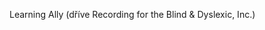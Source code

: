 <Token xmlns:xlink="http://www.w3.org/1999/xlink"><embeddedLabel xmlns="http://ddue.schemas.microsoft.com/authoring/2003/5">Learning Ally (dříve Recording for the Blind &amp; Dyslexic, Inc.) </embeddedLabel></Token>

<!--HONumber=May16_HO1-->


